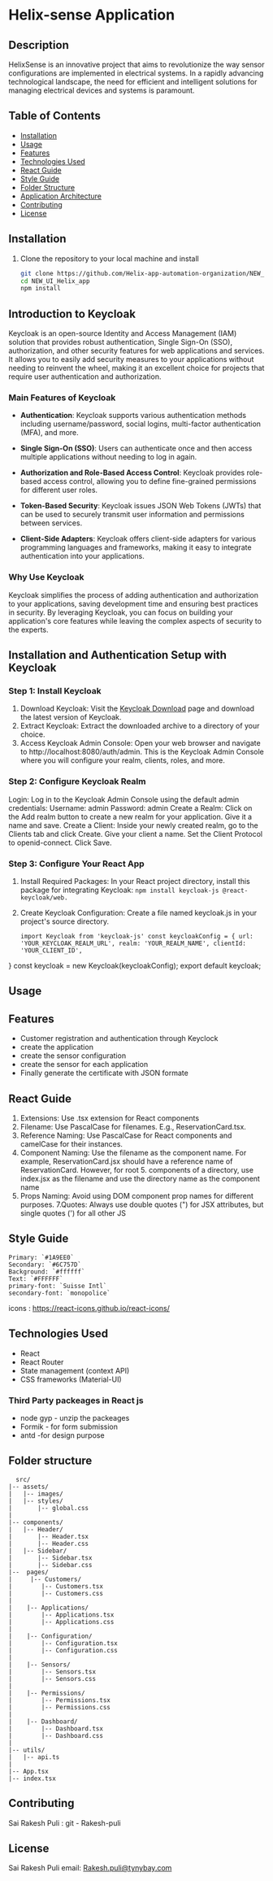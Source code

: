 # Helix-sense Application

## Description 

HelixSense is an innovative project that aims to revolutionize the way sensor configurations are implemented in electrical systems. In a rapidly advancing technological landscape, the need for efficient and intelligent solutions for managing electrical devices and systems is paramount.

## Table of Contents
- [Installation](#installation)
- [Usage](#Usage)
- [Features](#features)
- [Technologies Used](#technologies-used)
- [React Guide](#React-guide)
- [Style Guide](#Style-guide)
- [Folder Structure](#folder-structure)
- [Application Architecture](#application-architecture)
- [Contributing](#contributing)
- [License](#license)

## Installation 
1. Clone the repository to your local machine and install
   ```bash
   git clone https://github.com/Helix-app-automation-organization/NEW_UI_Helix_app.git
   cd NEW_UI_Helix_app
   npm install

 ## Introduction to Keycloak

Keycloak is an open-source Identity and Access Management (IAM) solution that provides robust authentication, Single Sign-On (SSO), authorization, and other security features for web applications and services. It allows you to easily add security measures to your applications without needing to reinvent the wheel, making it an excellent choice for projects that require user authentication and authorization.

### Main Features of Keycloak

- **Authentication**: Keycloak supports various authentication methods including username/password, social logins, multi-factor authentication (MFA), and more.

- **Single Sign-On (SSO)**: Users can authenticate once and then access multiple applications without needing to log in again.

- **Authorization and Role-Based Access Control**: Keycloak provides role-based access control, allowing you to define fine-grained permissions for different user roles.

- **Token-Based Security**: Keycloak issues JSON Web Tokens (JWTs) that can be used to securely transmit user information and permissions between services.

- **Client-Side Adapters**: Keycloak offers client-side adapters for various programming languages and frameworks, making it easy to integrate authentication into your applications.

### Why Use Keycloak

Keycloak simplifies the process of adding authentication and authorization to your applications, saving development time and ensuring best practices in security. By leveraging Keycloak, you can focus on building your application's core features while leaving the complex aspects of security to the experts.

## Installation and Authentication Setup with Keycloak
### Step 1: Install Keycloak
1. Download Keycloak: Visit the [Keycloak Download](https://www.keycloak.org/documentation.html) page and download the latest version of Keycloak.
2. Extract Keycloak: Extract the downloaded archive to a directory of your choice.
3. Access Keycloak Admin Console: Open your web browser and navigate to  http://localhost:8080/auth/admin. This is the Keycloak Admin Console where you will configure your realm, clients, roles, and more.


### Step 2: Configure Keycloak Realm
Login: Log in to the Keycloak Admin Console using the default admin credentials:
Username: admin
Password: admin
Create a Realm: Click on the Add realm button to create a new realm for your application. Give it a name and save.
Create a Client: Inside your newly created realm, go to the Clients tab and click Create.
Give your client a name.
Set the Client Protocol to openid-connect.
Click Save.

### Step 3: Configure Your React App
1. Install Required Packages: In your React project directory, install this package for integrating Keycloak:
``` npm install keycloak-js @react-keycloak/web. ```
2. Create Keycloak Configuration: Create a file named keycloak.js in your project's source directory.
   
   `import Keycloak from 'keycloak-js'
   const keycloakConfig = {
      url: 'YOUR_KEYCLOAK_REALM_URL',
      realm: 'YOUR_REALM_NAME',
      clientId: 'YOUR_CLIENT_ID',`

} 
const keycloak = new Keycloak(keycloakConfig);
export default keycloak;

## Usage


## Features

- Customer registration and authentication through Keyclock
- create the application 
- create the sensor configuration 
- create the sensor for each application
- Finally generate the certificate with JSON formate
## React Guide
1. Extensions: Use .tsx extension for React components
2. Filename: Use PascalCase for filenames. E.g., ReservationCard.tsx.
3. Reference Naming: Use PascalCase for React components and camelCase for their instances.
4. Component Naming: Use the filename as the component name. For example, ReservationCard.jsx should have a reference name of ReservationCard. However, for root 5. components of a directory, use index.jsx as the filename and use the directory name as the component name
6. Props Naming: Avoid using DOM component prop names for different purposes.
7.Quotes: Always use double quotes (") for JSX attributes, but single quotes (') for all other JS


## Style Guide 
```
Primary: `#1A9EE0`
Secondary: `#6C757D`
Background: `#ffffff`
Text: `#FFFFFF`
primary-font: `Suisse Intl`
secondary-font: `monopolice`
```
icons : https://react-icons.github.io/react-icons/

## Technologies Used
- React
- React Router
- State management (context API)
- CSS frameworks (Material-UI)

### Third Party packeages in React js
- node gyp - unzip the packeages 
- Formik -  for form submission
- antd -for design purpose

## Folder structure   
```
  src/
|-- assets/
|   |-- images/
|   |-- styles/
|       |-- global.css
|
|-- components/
|   |-- Header/
|       |-- Header.tsx
|       |-- Header.css
|   |-- Sidebar/
|       |-- Sidebar.tsx
|       |-- Sidebar.css
|--  pages/
|     |-- Customers/
|        |-- Customers.tsx
|        |-- Customers.css
|
|    |-- Applications/
|        |-- Applications.tsx
|        |-- Applications.css
|
|    |-- Configuration/
|        |-- Configuration.tsx
|        |-- Configuration.css
|
|    |-- Sensors/
|        |-- Sensors.tsx
|        |-- Sensors.css
|
|    |-- Permissions/
|        |-- Permissions.tsx
|        |-- Permissions.css
|
|    |-- Dashboard/
|        |-- Dashboard.tsx
|        |-- Dashboard.css
|
|-- utils/
|   |-- api.ts
|
|-- App.tsx
|-- index.tsx
  ```



## Contributing
Sai Rakesh Puli  : git - Rakesh-puli

 

## License
Sai Rakesh Puli email:  Rakesh.puli@tynybay.com
